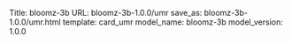 Title: bloomz-3b
URL: bloomz-3b-1.0.0/umr
save_as: bloomz-3b-1.0.0/umr.html
template: card_umr
model_name: bloomz-3b
model_version: 1.0.0

